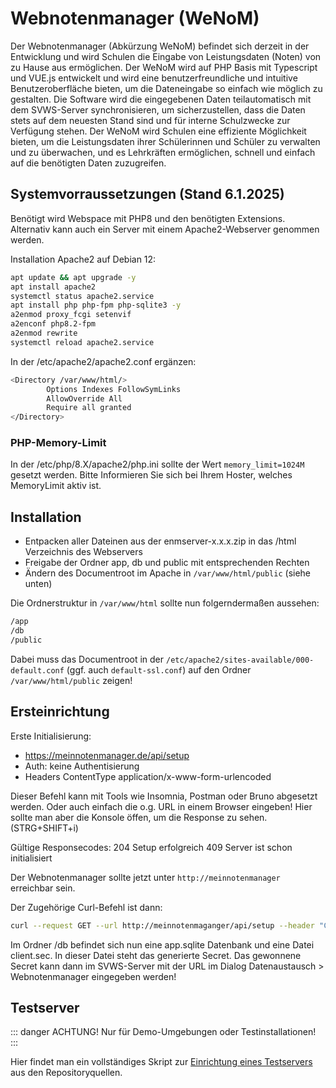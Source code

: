 # Webnotenmanager (WeNoM)

Der Webnotenmanager (Abkürzung WeNoM) befindet sich derzeit in der Entwicklung und wird Schulen die Eingabe von Leistungsdaten (Noten) von zu Hause aus ermöglichen. Der WeNoM wird auf PHP Basis mit Typescript und VUE.js entwickelt und wird eine benutzerfreundliche und intuitive Benutzeroberfläche bieten, um die Dateneingabe so einfach wie möglich zu gestalten. Die Software wird die eingegebenen Daten teilautomatisch mit dem SVWS-Server synchronisieren, um sicherzustellen, dass die Daten stets auf dem neuesten Stand sind und für interne Schulzwecke zur Verfügung stehen. Der WeNoM wird Schulen eine effiziente Möglichkeit bieten, um die Leistungsdaten ihrer Schülerinnen und Schüler zu verwalten und zu überwachen, und es Lehrkräften ermöglichen, schnell und einfach auf die benötigten Daten zuzugreifen.

## Systemvorraussetzungen (Stand 6.1.2025)

Benötigt wird Webspace mit PHP8 und den benötigten Extensions.
Alternativ kann auch ein Server mit einem Apache2-Webserver genommen werden.

Installation Apache2 auf Debian 12:

``` bash
apt update && apt upgrade -y
apt install apache2
systemctl status apache2.service 
apt install php php-fpm php-sqlite3 -y
a2enmod proxy_fcgi setenvif
a2enconf php8.2-fpm
a2enmod rewrite
systemctl reload apache2.service 
```

In der /etc/apache2/apache2.conf ergänzen:

```bash
<Directory /var/www/html/>	
        Options Indexes FollowSymLinks
        AllowOverride All
        Require all granted
</Directory>
```

### PHP-Memory-Limit

In der /etc/php/8.X/apache2/php.ini sollte der Wert ``` memory_limit=1024M ``` gesetzt werden.
Bitte Informieren Sie sich bei Ihrem Hoster, welches MemoryLimit aktiv ist.


## Installation

+ Entpacken aller Dateinen aus der enmserver-x.x.x.zip in das /html Verzeichnis des Webservers
+ Freigabe der Ordner app, db und public mit entsprechenden Rechten
+ Ändern des Documentroot im Apache in `/var/www/html/public` (siehe unten)

Die Ordnerstruktur in ```/var/www/html```  sollte nun folgerndermaßen aussehen:

``` bash
/app
/db
/public
```

Dabei muss das Documentroot in der `/etc/apache2/sites-available/000-default.conf` (ggf. auch `default-ssl.conf`) auf den Ordner `/var/www/html/public` zeigen!


## Ersteinrichtung

Erste Initialisierung:

+ https://meinnotenmanager.de/api/setup
+ Auth: keine Authentisierung
+ Headers ContentType application/x-www-form-urlencoded

Dieser Befehl kann mit Tools wie Insomnia, Postman oder Bruno abgesetzt werden.
Oder auch einfach die o.g. URL in einem Browser eingeben! Hier sollte man aber die Konsole öffen, um die Response zu sehen. (STRG+SHIFT+i)

Gültige Responsecodes:
204 Setup erfolgreich
409 Server ist schon initialisiert

Der Webnotenmanager sollte jetzt unter `http://meinnotenmanager` erreichbar sein.

Der Zugehörige Curl-Befehl ist dann:
```bash
curl --request GET --url http://meinnotenmaganger/api/setup --header "Content-Type: application/x-www-form-urlencoded"
```

Im Ordner /db befindet sich nun eine app.sqlite Datenbank und eine Datei client.sec. In dieser Datei steht das generierte Secret.
Das gewonnene Secret kann dann im SVWS-Server mit der URL im Dialog Datenaustausch > Webnotenmanager eingegeben werden!

## Testserver 

::: danger ACHTUNG!
Nur für Demo-Umgebungen oder Testinstallationen!
:::

Hier findet man ein vollständiges Skript zur [Einrichtung eines Testservers](./testinstall.md) aus den Repositoryquellen.  
